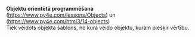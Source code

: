 **Objektu orientētā programmēšana** (https://www.py4e.com/lessons/Objects) un (https://www.py4e.com/html3/14-objects)  
Tiek veidots objekta šablons, no kura veido objektu, kuram piešķir vērtību.
